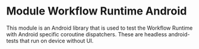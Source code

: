 # Module Workflow Runtime Android

This module is an Android library that is used to test the Workflow Runtime with Android specific
coroutine dispatchers. These are headless android-tests that run on device without UI.
